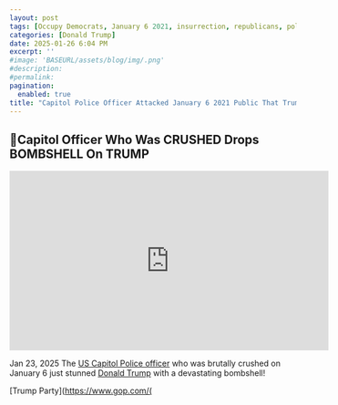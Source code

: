 ```yaml
---
layout: post
tags: [Occupy Democrats, January 6 2021, insurrection, republicans, politics]
categories: [Donald Trump]
date: 2025-01-26 6:04 PM
excerpt: ''
#image: 'BASEURL/assets/blog/img/.png'
#description:
#permalink:
pagination: 
  enabled: true
title: "Capitol Police Officer Attacked January 6 2021 Public That Trump Enablers Are Still In Congress"
---
```



## 🚨Capitol Officer Who Was CRUSHED Drops BOMBSHELL On TRUMP

<iframe width="560" height="315" src="https://www.youtube.com/embed/PYdCABdMgXI?si=ucypUkFbWqYJzLPn" title="YouTube video player" frameborder="0" allow="accelerometer; autoplay; clipboard-write; encrypted-media; gyroscope; picture-in-picture; web-share" referrerpolicy="strict-origin-when-cross-origin" allowfullscreen></iframe>

Jan 23, 2025
The [US Capitol Police officer](https://www.uscp.gov/) who was brutally crushed on January 6 just stunned [Donald Trump](https://www.whitehouse.gov/) with a devastating bombshell!

[Trump Party](https://www.gop.com/(
